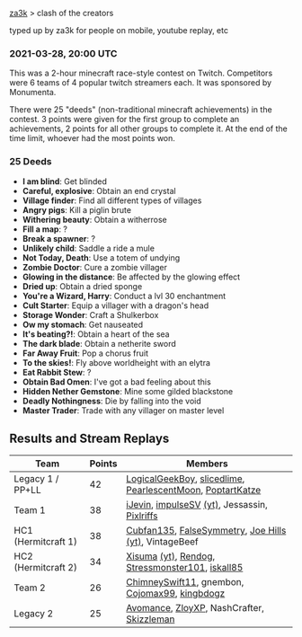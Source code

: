 [za3k](/) > clash of the creators

typed up by za3k for people on mobile, youtube replay, etc

### 2021-03-28, 20:00 UTC
This was a 2-hour minecraft race-style contest on Twitch. Competitors were 6 teams of 4 popular twitch streamers each. It was sponsored by Monumenta.

There were 25 "deeds" (non-traditional minecraft achievements) in the contest. 3 points were given for the first group to complete an achievements, 2 points for all other groups to complete it. At the end of the time limit, whoever had the most points won.

### 25 Deeds

- **I am blind**: Get blinded
- **Careful, explosive**: Obtain an end crystal
- **Village finder**: Find all different types of villages
- **Angry pigs**: Kill a piglin brute
- **Withering beauty**: Obtain a witherrose
- **Fill a map**: ?
- **Break a spawner**: ?
- **Unlikely child**: Saddle a ride a mule
- **Not Today, Death**: Use a totem of undying
- **Zombie Doctor**: Cure a zombie villager
- **Glowing in the distance**: Be affected by the glowing effect
- **Dried up**: Obtain a dried sponge
- **You're a Wizard, Harry**: Conduct a lvl 30 enchantment
- **Cult Starter**: Equip a villager with a dragon's head
- **Storage Wonder**: Craft a Shulkerbox
- **Ow my stomach**: Get nauseated
- **It's beating?!**: Obtain a heart of the sea
- **The dark blade**: Obtain a netherite sword
- **Far Away Fruit**: Pop a chorus fruit
- **To the skies!**: Fly above worldheight with an elytra
- **Eat Rabbit Stew**: ?
- **Obtain Bad Omen**: I've got a bad feeling about this
- **Hidden Nether Gemstone**: Mine some gilded blackstone
- **Deadly Nothingness**: Die by falling into the void
- **Master Trader**: Trade with any villager on master level

## Results and Stream Replays

| Team                | Points | Members |
|---------------------|--------|---------|
| Legacy 1 / PP+LL    | 42     | [LogicalGeekBoy](https://www.twitch.tv/videos/966808767), [slicedlime](https://www.twitch.tv/videos/966809518), [PearlescentMoon](https://www.twitch.tv/videos/966807227), [PoptartKatze](https://www.twitch.tv/videos/966808316) |
| Team 1              | 38     | [iJevin](https://www.twitch.tv/videos/966771537), [impulseSV](https://www.twitch.tv/videos/966813125) [(yt)](https://www.youtube.com/watch?v=idbEXSGQ3EE&t=831s&ab_channel=impulseSV2), Jessassin, [Pixlriffs](https://www.twitch.tv/videos/966817315) |
| HC1 (Hermitcraft 1) | 38     | [Cubfan135](https://www.twitch.tv/videos/966796251), [FalseSymmetry](https://www.twitch.tv/videos/966798905), [Joe Hills](https://www.twitch.tv/videos/966818482) [(yt)](https://www.youtube.com/watch?v=II3OUznb7BE&t=15s&ab_channel=JoeHillsTSD), VintageBeef |
| HC2 (Hermitcraft 2) | 34     | [Xisuma](https://www.twitch.tv/videos/966820702) [(yt)](https://www.youtube.com/watch?v=SDfO2lq8Y1E&t=51s&ab_channel=xisumatwo), [Rendog](https://www.twitch.tv/videos/966817235), [Stressmonster101](https://www.twitch.tv/videos/966814627), [iskall85](https://www.twitch.tv/videos/966817322) |
| Team 2              | 26     | [ChimneySwift11](https://www.twitch.tv/videos/966817337), gnembon, [Cojomax99](https://www.twitch.tv/videos/966793878), [kingbdogz](https://www.twitch.tv/videos/966820341) |
| Legacy 2            | 25     | [Avomance](https://www.twitch.tv/videos/966811235), [ZloyXP](https://www.twitch.tv/videos/966805539), NashCrafter, [Skizzleman](https://www.twitch.tv/videos/966815521) |


